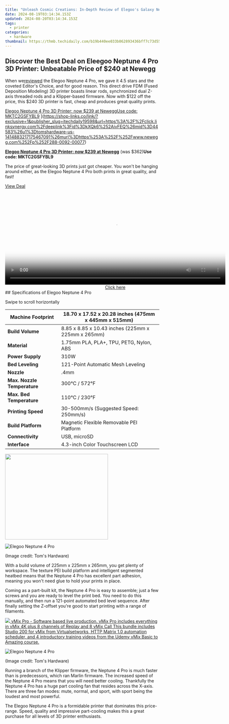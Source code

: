 ```yaml
---
title: "Unleash Cosmic Creations: In-Depth Review of Elegoo's Galaxy Neptune 4 Plus for Lightning-Fast 3D Prints"
date: 2024-08-19T03:14:34.153Z
updated: 2024-08-20T03:14:34.153Z
tags:
  - printer
categories:
  - hardware
thumbnail: https://thmb.techidaily.com/b19b440ee033b062893436bff7c73d55af4b510d997596576ac31f3af838cbea.jpg
---
```


## Discover the Best Deal on Eleegoo Neptune 4 Pro 3D Printer: Unbeatable Price of $240 at Newegg

When we[reviewed](https://www.tomshardware.com/reviews/elegoo-neptune-4-pro-3d-printer-review) the Elegoo Neptune 4 Pro, we gave it 4.5 stars and the coveted Editor's Choice, and for good reason. This direct drive FDM (Fused Deposition Modeling) 3D printer boasts linear rods, synchronized dual Z-axis threaded rods and a Klipper-based firmware. Now with $122 off the price, this $240 3D printer is fast, cheap and produces great quality prints.

[Elegoo Neptune 4 Pro 3D Printer: now $239 at NeweggUse code: MKTC2GSFYBL9](https://cdn.mos.cms.futurecdn.net/MXJx32fbsYXNH4w59DRAof-200-100.jpg "Elegoo Neptune 4 Pro 3D Printer: now $239 at NeweggUse code: MKTC2GSFYBL9") ](https://shop-links.co/link/?exclusive=1&publisher_slug=itechdaily19598&url=https%3A%2F%2Fclick.linksynergy.com%2Fdeeplink%3Fid%3DkXQk6%252AivFEQ%26mid%3D44583%26u1%3Dtomshardware-us-1414883217175467091%26murl%3Dhttps%253A%252F%252Fwww.newegg.com%252Fp%252F288-0092-00077)

[**Elegoo Neptune 4 Pro 3D Printer: now $239 at Newegg**](https://shop-links.co/link/?exclusive=1&publisher_slug=itechdaily19598&url=https%3A%2F%2Fclick.linksynergy.com%2Fdeeplink%3Fid%3DkXQk6%252AivFEQ%26mid%3D44583%26u1%3Dtomshardware-us-7144643822294407483%26murl%3Dhttps%253A%252F%252Fwww.newegg.com%252Fp%252F288-0092-00077) (was $362)**Use code: MKTC2GSFYBL9**

 The price of great-looking 3D prints just got cheaper. You won't be hanging around either, as the Elegoo Neptune 4 Pro both prints in great quality, and fast!

[View Deal](https://shop-links.co/link/?exclusive=1&publisher_slug=itechdaily19598&url=https%3A%2F%2Fclick.linksynergy.com%2Fdeeplink%3Fid%3DkXQk6%252AivFEQ%26mid%3D44583%26u1%3Dtomshardware-us-1414883217175467091%26murl%3Dhttps%253A%252F%252Fwww.newegg.com%252Fp%252F288-0092-00077)

<!-- affiliate ads begin -->
<span id="1993652">
					<video width="720" height="300" style="cursor:pointer"
           poster="//a.impactradius-go.com/display-clicktoplayimage/1993652.jpeg"
           onclick="if(!this.playClicked){this.play();this.setAttribute('controls',true);this.playClicked=true;}">
	   <source src="//a.impactradius-go.com/display-ad/22993-1993652">
	   <img src="//a.impactradius-go.com/display-clicktoplayimage/1993652.jpeg" style="border: none; height: 100%; width: 100%; object-fit: contain">
	</video>
	<div style="width:720px;text-align:center"><a href="javascript:window.open(decodeURIComponent('https%3A%2F%2Fhomestyler.sjv.io%2Fc%2F5597632%2F1993652%2F22993'), '_blank');void(0);">Click here</a></div>
</span>
<img height="0" width="0" src="https://imp.pxf.io/i/5597632/1993652/22993" style="position:absolute;visibility:hidden;" border="0" />
<!-- affiliate ads end -->
## Specifications of Elegoo Neptune 4 Pro

 Swipe to scroll horizontally

| **Machine Footprint**       | 18.70 x 17.52 x 20.28 inches (475mm x 445mm x 515mm) |
| --------------------------- | ---------------------------------------------------- |
| **Build Volume**            | 8.85 x 8.85 x 10.43 inches (225mm x 225mm x 265mm)   |
| **Material**                | 1.75mm PLA, PLA+, TPU, PETG, Nylon, ABS              |
| **Power Supply**            | 310W                                                 |
| **Bed Leveling**            | 121-Point Automatic Mesh Leveling                    |
| **Nozzle**                  | .4mm                                                 |
| **Max. Nozzle Temperature** | 300°C / 572°F                                        |
| **Max. Bed Temperature**    | 110°C / 230°F                                        |
| **Printing Speed**          | 30-500mm/s (Suggested Speed: 250mm/s)                |
| **Build Platform**          | Magnetic Flexible Removable PEI Platform             |
| **Connectivity**            | USB, microSD                                         |
| **Interface**               | 4.3-inch Color Touchscreen LCD                       |

<!-- affiliate ads begin -->
<a href="https://laganoo.pxf.io/c/5597632/1657397/16446" target="_top" id="1657397"><img src="//a.impactradius-go.com/display-ad/16446-1657397" border="0" alt="" width="336" height="280"/></a><img height="0" width="0" src="https://imp.pxf.io/i/5597632/1657397/16446" style="position:absolute;visibility:hidden;" border="0" />
<!-- affiliate ads end -->
![Elegoo Neptune 4 Pro](https://cdn.mos.cms.futurecdn.net/xipKTQMMS2DDX4sngzLBtg-320-80.jpg)

 (Image credit: Tom's Hardware)

 With a build volume of 225mm x 225mm x 265mm, you get plenty of workspace. The texture PEI build platform and intelligent segmented heatbed means that the Neptune 4 Pro has excellent part adhesion, meaning you won't need glue to hold your prints in place.  
  
 Coming as a part-built kit, the Neptune 4 Pro is easy to assemble; just a few screws and you are ready to level the print bed. You need to do this manually, and then run a 121-point automated bed level sequence. After finally setting the Z-offset you're good to start printing with a range of filaments.

<!-- affiliate ads begin -->
<a href="https://secure.2checkout.com/order/checkout.php?PRODS=30901410&QTY=1&AFFILIATE=108875&CART=1"> <img src="https://secure.avangate.com/images/merchant/ce9a6fb2becc2d235e62b125e9260102/products/copy_1_copy_vMixCallScreenshot1-large.jpg" border="0"> vMix Pro - Software based live production. vMix Pro includes everything in vMix 4K plus 8 channels of Replay and 8 vMix Call 
This bundle includes Studio 200 for vMix from Virtualsetworks, HTTP Matrix 1.0 automation scheduler, and 4 introductory training videos from the Udemy vMix Basic to Amazing course. </a>
<!-- affiliate ads end -->
![Elegoo Neptune 4 Pro](https://cdn.mos.cms.futurecdn.net/TTA2xQxywjyNsUH5DMWFHi-320-80.jpg)

 (Image credit: Tom's Hardware)

 Running a branch of the Klipper firmware, the Neptune 4 Pro is much faster than is predecessors, which ran Marlin firmware. The increased speed of the Neptune 4 Pro means that you will need better cooling. Thankfully the Neptune 4 Pro has a huge part cooling fan that resides across the X-axis. There are three fan modes: mute, normal, and sport, with sport being the loudest and most powerful.

 The Elegoo Neptune 4 Pro is a formidable printer that dominates this price-range. Speed, quality and impressive part-cooling makes this a great purchase for all levels of 3D printer enthusiasts.

<ins class="adsbygoogle"
     style="display:block"
     data-ad-format="autorelaxed"
     data-ad-client="ca-pub-7571918770474297"
     data-ad-slot="1223367746"></ins>



<ins class="adsbygoogle"
     style="display:block"
     data-ad-client="ca-pub-7571918770474297"
     data-ad-slot="8358498916"
     data-ad-format="auto"
     data-full-width-responsive="true"></ins>



